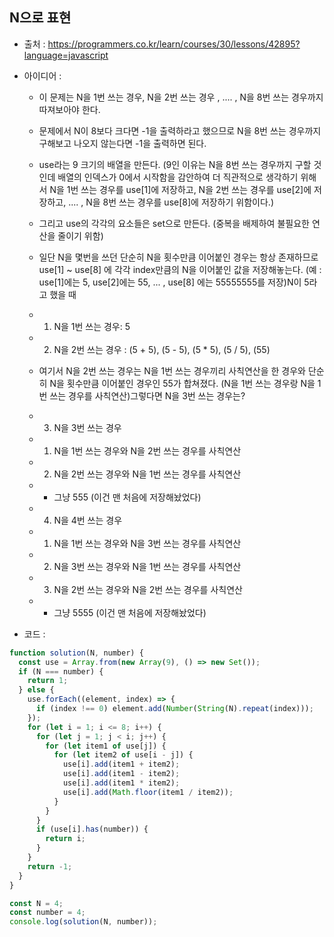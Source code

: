 ## N으로 표현
- 출처 : https://programmers.co.kr/learn/courses/30/lessons/42895?language=javascript
- 아이디어 : 
  - 이 문제는 N을 1번 쓰는 경우, N을 2번 쓰는 경우 , .... , N을 8번 쓰는 경우까지 따져보아야 한다.

  - 문제에서 N이 8보다 크다면 -1을 출력하라고 했으므로 N을 8번 쓰는 경우까지 구해보고 나오지 않는다면 -1을 출력하면 된다.
  - use라는 9 크기의 배열을 만든다. (9인 이유는 N을 8번 쓰는 경우까지 구할 것인데 배열의 인덱스가 0에서 시작함을 감안하여 더 직관적으로 생각하기 위해서 N을 1번 쓰는 경우를 use[1]에 저장하고, N을 2번 쓰는 경우를 use[2]에 저장하고, .... , N을 8번 쓰는 경우를 use[8]에 저장하기 위함이다.)
  - 그리고 use의 각각의 요소들은 set으로 만든다. (중복을 배제하여 불필요한 연산을 줄이기 위함)
  - 일단 N을 몇번을 쓰던 단순히 N을 횟수만큼 이어붙인 경우는 항상 존재하므로 use[1] ~ use[8] 에 각각 index만큼의 N을 이어붙인 값을 저장해놓는다. (예 : use[1]에는 5, use[2]에는 55, ... , use[8] 에는 55555555를 저장)N이 5라고 했을 때
  - 1. N을 1번 쓰는 경우: 5
  - 2. N을 2번 쓰는 경우 : (5 + 5), (5 - 5), (5 * 5), (5 / 5), (55)
  - 여기서 N을 2번 쓰는 경우는 N을 1번 쓰는 경우끼리 사칙연산을 한 경우와 단순히 N을 횟수만큼 이어붙인 경우인 55가 합쳐졌다. (N을 1번 쓰는 경우랑 N을 1번 쓰는 경우를 사칙연산)그렇다면 N을 3번 쓰는 경우는?
  - 3. N을 3번 쓰는 경우
  - 1) N을 1번 쓰는 경우와 N을 2번 쓰는 경우를 사칙연산
  - 2) N을 2번 쓰는 경우와 N을 1번 쓰는 경우를 사칙연산
  - + 그냥 555 (이건 맨 처음에 저장해놨었다)
  - 4. N을 4번 쓰는 경우
  - 1) N을 1번 쓰는 경우와 N을 3번 쓰는 경우를 사칙연산
  - 2) N을 3번 쓰는 경우와 N을 1번 쓰는 경우를 사칙연산
  - 3) N을 2번 쓰는 경우와 N을 2번 쓰는 경우를 사칙연산
  - + 그냥 5555 (이건 맨 처음에 저장해놨었다)

- 코드 : 
```javascript
function solution(N, number) {
  const use = Array.from(new Array(9), () => new Set());
  if (N === number) {
    return 1;
  } else {
    use.forEach((element, index) => {
      if (index !== 0) element.add(Number(String(N).repeat(index)));
    });
    for (let i = 1; i <= 8; i++) {
      for (let j = 1; j < i; j++) {
        for (let item1 of use[j]) {
          for (let item2 of use[i - j]) {
            use[i].add(item1 + item2);
            use[i].add(item1 - item2);
            use[i].add(item1 * item2);
            use[i].add(Math.floor(item1 / item2));
          }
        }
      }
      if (use[i].has(number)) {
        return i;
      }
    }
    return -1;
  }
}

const N = 4;
const number = 4;
console.log(solution(N, number));
```
